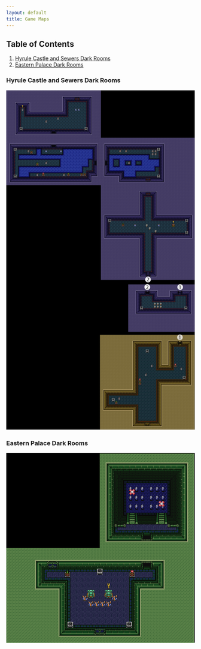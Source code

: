 ```yaml
---
layout: default
title: Game Maps
---
```


## Table of Contents
1. [Hyrule Castle and Sewers Dark Rooms](#hyrule-castle-and-sewers-dark-rooms)
2. [Eastern Palace Dark Rooms](#eastern-palace-dark-rooms)

### Hyrule Castle and Sewers Dark Rooms

![Hyrule Castle Dark Rooms Map](hyrule-castle-dark-rooms-map_orig.png)

### Eastern Palace Dark Rooms

![Eastern Palace Dark Room](eastern-dark-room-2.png)
